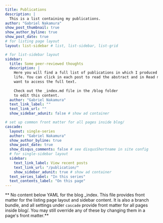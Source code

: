 ```yaml
---
title: Publications
description: |
  This is a list containing my publications.
author: "Gabriel Nakamura"
show_post_thumbnail: true
show_author_byline: true
show_post_date: true
# for listing page layout
layout: list-sidebar # list, list-sidebar, list-grid

# for list-sidebar layout
sidebar: 
  title: Some peer-reviewed thoughts
  description: |
    Here you will find a full list of publications in which I produced through my research
    life. You can click in each post to read the abstract and in Read more button if you 
    want to access the full text.
    
    Check out the _index.md file in the /blog folder 
    to edit this content. 
  author: "Gabriel Nakamura"
  text_link_label: ""
  text_link_url: ""
  show_sidebar_adunit: false # show ad container

# set up common front matter for all pages inside blog/
cascade:
  layout: single-series
  author: "Gabriel Nakamura"
  show_author_byline: true
  show_post_date: true
  show_disqus_comments: false # see disqusShortname in site config
  # for single-sidebar layout
  sidebar:
    text_link_label: View recent posts
    text_link_url: "/publication/"
    show_sidebar_adunit: true # show ad container
  text_series_label: "In this series" 
  text_contents_label: "On this page" 
---
```


** No content below YAML for the blog _index. This file provides front matter for the listing page layout and sidebar content. It is also a branch bundle, and all settings under `cascade` provide front matter for all pages inside blog/. You may still override any of these by changing them in a page's front matter.**
